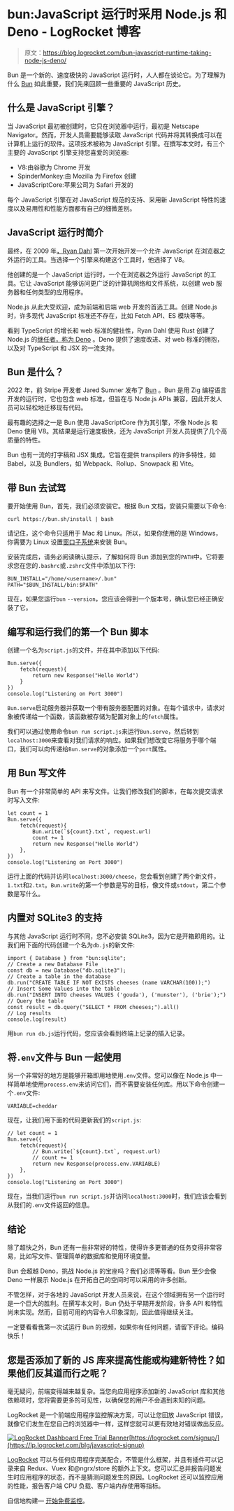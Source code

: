 # bun:JavaScript 运行时采用 Node.js 和 Deno - LogRocket 博客

> 原文：<https://blog.logrocket.com/bun-javascript-runtime-taking-node-js-deno/>

Bun 是一个新的、速度极快的 JavaScript 运行时，人人都在谈论它。为了理解为什么 [Bun](https://bun.sh) 如此重要，我们先来回顾一些重要的 JavaScript 历史。

## 什么是 JavaScript 引擎？

当 JavaScript 最初被创建时，它只在浏览器中运行，最初是 Netscape Navigator。然而，开发人员需要能够读取 JavaScript 代码并将其转换成可以在计算机上运行的软件。这项技术被称为 JavaScript 引擎。在撰写本文时，有三个主要的 JavaScript 引擎支持您喜爱的浏览器:

*   V8:由谷歌为 Chrome 开发
*   SpinderMonkey:由 Mozilla 为 Firefox 创建
*   JavaScriptCore:苹果公司为 Safari 开发的

每个 JavaScript 引擎在对 JavaScript 规范的支持、采用新 JavaScript 特性的速度以及易用性和性能方面都有自己的细微差别。

## JavaScript 运行时简介

最终，在 2009 年[，Ryan Dahl](https://javascript.plainenglish.io/a-brief-history-of-javascript-9289a4d344d2) 第一次开始开发一个允许 JavaScript 在浏览器之外运行的工具。当选择一个引擎来构建这个工具时，他选择了 V8。

他创建的是一个 JavaScript 运行时，一个在浏览器之外运行 JavaScript 的工具。它让 JavaScript 能够访问更广泛的计算机网络和文件系统，以创建 web 服务器和任何类型的应用程序。

Node.js 从此大受欢迎，成为前端和后端 web 开发的首选工具。创建 Node.js 时，许多现代 JavaScript 标准还不存在，比如 Fetch API、ES 模块等等。

看到 TypeScript 的增长和 web 标准的健壮性，Ryan Dahl 使用 Rust 创建了 Node.js 的[继任者，称为 Deno](https://blog.logrocket.com/what-is-deno/) 。Deno 提供了速度改进、对 web 标准的拥抱，以及对 TypeScript 和 JSX 的一流支持。

## Bun 是什么？

2022 年，前 Stripe 开发者 Jared Sumner 发布了 [Bun](https://bun.sh/) 。Bun 是用 Zig 编程语言开发的运行时，它也包含 web 标准，但旨在与 Node.js APIs 兼容，因此开发人员可以轻松地迁移现有代码。

最有趣的选择之一是 Bun 使用 JavaScriptCore 作为其引擎，不像 Node.js 和 Deno 使用 V8。其结果是运行速度极快，还为 JavaScript 开发人员提供了几个高质量的特性。

Bun 也有一流的打字稿和 JSX 集成。它旨在提供 transpilers 的许多特性，如 Babel，以及 Bundlers，如 Webpack、Rollup、Snowpack 和 Vite。

## 带 Bun 去试驾

要开始使用 Bun，首先，我们必须安装它。根据 Bun 文档，安装只需要以下命令:

```
curl https://bun.sh/install | bash

```

请记住，这个命令只适用于 Mac 和 Linux。所以，如果你使用的是 Windows，你需要为 Linux 设置[窗口子系统](https://docs.microsoft.com/en-us/windows/wsl/about)来安装 Bun。

安装完成后，请务必阅读确认提示，了解如何将 Bun 添加到您的`PATH`中。它将要求您在您的`.bashrc`或`.zshrc`文件中添加以下行:

```
BUN_INSTALL="/home/<username>/.bun"
PATH="$BUN_INSTALL/bin:$PATH"

```

现在，如果您运行`bun` `--version`，您应该会得到一个版本号，确认您已经正确安装了它。

## 编写和运行我们的第一个 Bun 脚本

创建一个名为`script.js`的文件，并在其中添加以下代码:

```
Bun.serve({
    fetch(request){
        return new Response("Hello World")
    }
})
console.log("Listening on Port 3000")

```

`Bun.serve`启动服务器并获取一个带有服务器配置的对象。在每个请求中，请求对象被传递给一个函数，该函数被存储为配置对象上的`fetch`属性。

我们可以通过使用命令`bun run script.js`来运行`Bun.serve`，然后转到`localhost:3000`来查看对我们请求的响应。如果我们想改变它将服务于哪个端口，我们可以向传递给`Bun.serve`的对象添加一个`port`属性。

## 用 Bun 写文件

Bun 有一个非常简单的 API 来写文件。让我们修改我们的脚本，在每次提交请求时写入文件:

```
let count = 1
Bun.serve({
    fetch(request){
        Bun.write(`${count}.txt`, request.url)
        count += 1
        return new Response("Hello World")
    },
})
console.log("Listening on Port 3000")

```

运行上面的代码并访问`localhost:3000/cheese`，您会看到创建了两个新文件，`1.txt`和`2.txt`。`Bun.write`的第一个参数是写的目标，像文件或`stdout`，第二个参数是写什么。

## 内置对 SQLite3 的支持

与其他 JavaScript 运行时不同，您不必安装 SQLite3，因为它是开箱即用的。让我们用下面的代码创建一个名为`db.js`的新文件:

```
import { Database } from "bun:sqlite";
// Create a new Database File
const db = new Database("db.sqlite3");
// Create a table in the database
db.run("CREATE TABLE IF NOT EXISTS cheeses (name VARCHAR(100));")
// Insert Some Values into the table
db.run("INSERT INTO cheeses VALUES ('gouda'), ('munster'), ('brie');")
// Query the table
const result = db.query("SELECT * FROM cheeses;").all()
// Log results
console.log(result)

```

用`bun run db.js`运行代码，您应该会看到终端上记录的插入记录。

## 将`.env`文件与 Bun 一起使用

另一个非常好的地方是能够开箱即用地使用`.env`文件。您可以像在 Node.js 中一样简单地使用`process.env`来访问它们，而不需要安装任何库。用以下命令创建一个`.env`文件:

```
VARIABLE=cheddar

```

现在，让我们用下面的代码更新我们的`script.js`:

```
// let count = 1
Bun.serve({
    fetch(request){
        // Bun.write(`${count}.txt`, request.url)
        // count += 1
        return new Response(process.env.VARIABLE)
    },
})
console.log("Listening on Port 3000")

```

现在，当我们运行`bun run script.js`并访问`localhost:3000`时，我们应该会看到从我们的`.env`文件返回的信息。

## 结论

除了超快之外，Bun 还有一些非常好的特性，使得许多更普通的任务变得非常容易，比如写文件、管理简单的数据库和使用环境变量。

Bun 会超越 Deno，挑战 Node.js 的宝座吗？我们必须等等看。Bun 至少会像 Deno 一样展示 Node.js 在开拓自己的空间时可以采用的许多创新。

不管怎样，对于各地的 JavaScript 开发人员来说，在这个领域拥有另一个运行时是一个巨大的胜利。在撰写本文时，Bun 仍处于早期开发阶段，许多 API 和特性尚未实现。然而，目前可用的内容令人印象深刻，因此值得继续关注。

一定要看看我第一次试运行 Bun 的视频，如果你有任何问题，请留下评论。编码快乐！

## 您是否添加了新的 JS 库来提高性能或构建新特性？如果他们反其道而行之呢？

毫无疑问，前端变得越来越复杂。当您向应用程序添加新的 JavaScript 库和其他依赖项时，您将需要更多的可见性，以确保您的用户不会遇到未知的问题。

LogRocket 是一个前端应用程序监控解决方案，可以让您回放 JavaScript 错误，就像它们发生在您自己的浏览器中一样，这样您就可以更有效地对错误做出反应。

[![LogRocket Dashboard Free Trial Banner](img/e8a0ab42befa3b3b1ae08c1439527dc6.png)](https://lp.logrocket.com/blg/javascript-signup)[https://logrocket.com/signup/](https://lp.logrocket.com/blg/javascript-signup)

[LogRocket](https://lp.logrocket.com/blg/javascript-signup) 可以与任何应用程序完美配合，不管是什么框架，并且有插件可以记录来自 Redux、Vuex 和@ngrx/store 的额外上下文。您可以汇总并报告问题发生时应用程序的状态，而不是猜测问题发生的原因。LogRocket 还可以监控应用的性能，报告客户端 CPU 负载、客户端内存使用等指标。

自信地构建— [开始免费监控](https://lp.logrocket.com/blg/javascript-signup)。